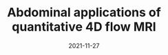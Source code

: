 ---
title: "Abdominal applications of quantitative 4D flow MRI"
collection: publications
permalink: /publication/2021-11-27-abd
date: 2021-11-27
venue: 'Abdominal Radiology'
paperurl: 'http://gsroberts1.github.io/files/abd_4Dflow_review.pdf'
link: https://pubmed.ncbi.nlm.nih.gov/34837521/
code: 
github: 
citation: 'Oechtering, T. H., <b>Roberts, G. S.</b>, Panagiotopoulos, N., Wieben, O., Roldan-Alzate, A., and Reeder, S. B. (2021). &quot;Abdominal applications of quantitative 4D flow MRI&quot;. <i>Abdom Radiol</i>. doi:10.1007/s00261-021-03352-ww'
---